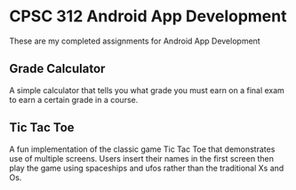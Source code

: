 # CPSC 312 Android App Development
These are my completed assignments for Android App Development

## Grade Calculator
A simple calculator that tells you what grade you must earn on a final exam to earn
a certain grade in a course.

## Tic Tac Toe
A fun implementation of the classic game Tic Tac Toe that demonstrates use of multiple screens.
Users insert their names in the first screen then play the game using spaceships and ufos rather
than the traditional Xs and Os.

